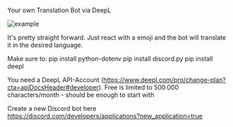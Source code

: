 Your own Translation Bot via DeepL

![example](https://github.com/GFXSpeed/discord_translationbot/assets/108990063/dd4a57c2-8d8f-484f-b301-30ad29681c14)

It's pretty straight forward. Just react with a emoji and the bot will translate it in the desired language.


Make sure to:
pip install python-dotenv
pip install discord.py
pip install deepl

You need a DeepL API-Account (https://www.deepl.com/pro/change-plan?cta=apiDocsHeader#developer). 
  Free is limited to 500.000 characters/month - should be enough to start with
  
Create a new Discord bot here https://discord.com/developers/applications?new_application=true 
